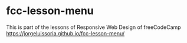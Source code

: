 # fcc-lesson-menu
This is part of the lessons of Responsive Web Design of freeCodeCamp
https://jorgeluissoria.github.io/fcc-lesson-menu/
